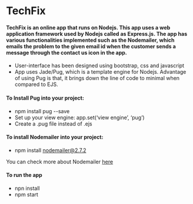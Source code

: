 # TechFix

#### TechFix is an online app that runs on Nodejs. This app uses a web application framework used by Nodejs called as Express.js. The app has various functionalities implemented such as the Nodemailer, which emails the problem to the given email id when the customer sends a message through the contact us icon in the app.


 - User-interface has been designed using bootstrap, css and javascript
 - App uses Jade/Pug, which is a template engine for Nodejs. Advantage of using Pug is that, it brings down the line of code to minimal when compared to EJS.


#### To Install Pug into your project: 
- npm install pug --save
- Set up your view engine: app.set(‘view engine’, ‘pug’)
- Create a .pug file instead of .ejs

#### To install Nodemailer into your project:
- npm install nodemailer@2.7.2

You can check more about Nodemailer [here](https://community.nodemailer.com/)

#### To run the app
- npn install 
- npm start


